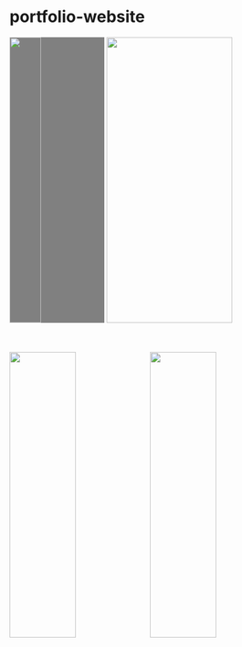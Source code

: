 # portfolio-website

<img src="https://github.com/nasrmohammad4804/portfolio-website/assets/76038143/a1cf300d-0aeb-422e-9da8-eb9ea73ab31e" width="33%" height="500px" style="background-color:grey">
<img src="https://github.com/nasrmohammad4804/portfolio-website/assets/76038143/6f760b69-14d9-464b-8a6f-a8afe1d16287" width="66%" height="500px">

<br><br>
<img src="https://github.com/nasrmohammad4804/portfolio-website/assets/76038143/bdf2e430-7a0f-4d4c-87b9-920c3b2677bc" width="48%" height="500px">
<img src="https://github.com/nasrmohammad4804/portfolio-website/assets/76038143/d5d02131-3ab4-48d2-baba-18916e8cab2d" width="48%" height="500px">


